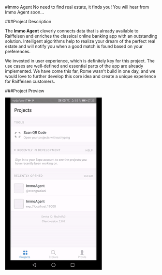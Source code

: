 #Immo Agent
No need to find real estate, it finds you! You will hear from Immo Agent soon...

###Project Description

The __Immo Agent__ cleverly connects data that is already available to Raiffeisen and enriches the classical online banking app with an outstanding solution. Intelligent algorithms help to realize your dream of the perfect real estate and will notify you when a good match is found based on your preferences.

We invested in user experience, which is definitely key for this project. The use cases are well-defined and essential parts of the app are already implemented. We have come this far, Rome wasn't build in one day, and we would love to further develop this core idea and create a unique experience for Raiffeisen customers.

###Project Preview

![alt text](images/app-animation.gif "Immo Agent Android App")


